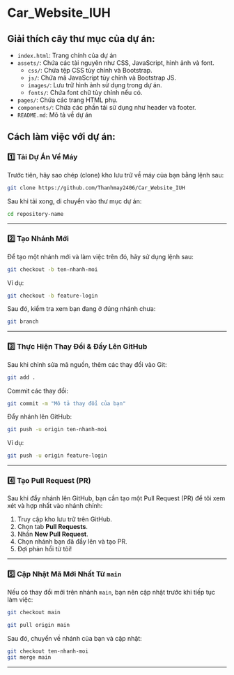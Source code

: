 # Car_Website_IUH
## Giải thích cây thư mục của dự án:
- `index.html`: Trang chính của dự án
- `assets/`: Chứa các tài nguyên như CSS, JavaScript, hình ảnh và font.
  - `css/`: Chứa tệp CSS tùy chỉnh và Bootstrap.
  - `js/`: Chứa mã JavaScript tùy chỉnh và Bootstrap JS.
  - `images/`: Lưu trữ hình ảnh sử dụng trong dự án.
  - `fonts/`: Chứa font chữ tùy chỉnh nếu có.
- `pages/`: Chứa các trang HTML phụ.
- `components/`: Chứa các phần tái sử dụng như header và footer.
- `README.md`: Mô tả về dự án 

## Cách làm việc với dự án:


### 1️⃣ **Tải Dự Án Về Máy**

Trước tiên, hãy sao chép (clone) kho lưu trữ về máy của bạn bằng lệnh sau:
```bash
git clone https://github.com/Thanhmay2406/Car_Website_IUH
```

Sau khi tải xong, di chuyển vào thư mục dự án:
```bash
cd repository-name
```

---

### 2️⃣ **Tạo Nhánh Mới**

Để tạo một nhánh mới và làm việc trên đó, hãy sử dụng lệnh sau:
```bash
git checkout -b ten-nhanh-moi
```
Ví dụ:
```bash
git checkout -b feature-login
```

Sau đó, kiểm tra xem bạn đang ở đúng nhánh chưa:
```bash
git branch
```

---

### 3️⃣ **Thực Hiện Thay Đổi & Đẩy Lên GitHub**

Sau khi chỉnh sửa mã nguồn, thêm các thay đổi vào Git:
```bash
git add .
```
Commit các thay đổi:
```bash
git commit -m "Mô tả thay đổi của bạn"
```

Đẩy nhánh lên GitHub:
```bash
git push -u origin ten-nhanh-moi
```
Ví dụ:
```bash
git push -u origin feature-login
```

---

### 4️⃣ **Tạo Pull Request (PR)**

Sau khi đẩy nhánh lên GitHub, bạn cần tạo một Pull Request (PR) để tôi xem xét và hợp nhất vào nhánh chính:
1. Truy cập kho lưu trữ trên GitHub.
2. Chọn tab **Pull Requests**.
3. Nhấn **New Pull Request**.
4. Chọn nhánh bạn đã đẩy lên và tạo PR.
5. Đợi phản hồi từ tôi!

---

### 5️⃣ **Cập Nhật Mã Mới Nhất Từ `main`**

Nếu có thay đổi mới trên nhánh `main`, bạn nên cập nhật trước khi tiếp tục làm việc:
```bash
git checkout main
```
```bash
git pull origin main
```
Sau đó, chuyển về nhánh của bạn và cập nhật:
```bash
git checkout ten-nhanh-moi
git merge main
```

---
